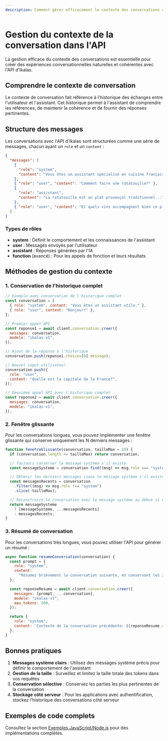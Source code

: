 ```yaml
---
description: Comment gérer efficacement le contexte des conversations avec l'API d'Ikalas
---
```


# Gestion du contexte de la conversation dans l'API

La gestion efficace du contexte des conversations est essentielle pour créer des expériences conversationnelles naturelles et cohérentes avec l'API d'Ikalas.

## Comprendre le contexte de conversation

Le contexte de conversation fait référence à l'historique des échanges entre l'utilisateur et l'assistant. Cet historique permet à l'assistant de comprendre les références, de maintenir la cohérence et de fournir des réponses pertinentes.

## Structure des messages

Les conversations avec l'API d'Ikalas sont structurées comme une série de messages, chacun ayant un `role` et un `content` :

```json
{
  "messages": [
    {
      "role": "system",
      "content": "Vous êtes un assistant spécialisé en cuisine française."
    },
    { "role": "user", "content": "Comment faire une ratatouille?" },
    {
      "role": "assistant",
      "content": "La ratatouille est un plat provençal traditionnel..."
    },
    { "role": "user", "content": "Et quels vins accompagnent bien ce plat?" }
  ]
}
```

### Types de rôles

- **system** : Définit le comportement et les connaissances de l'assistant
- **user** : Messages envoyés par l'utilisateur
- **assistant** : Réponses générées par l'IA
- **function** (avancé) : Pour les appels de fonction et leurs résultats

## Méthodes de gestion du contexte

### 1. Conservation de l'historique complet

```javascript
// Exemple avec conservation de l'historique complet
const conversation = [
  { role: "system", content: "Vous êtes un assistant utile." },
  { role: "user", content: "Bonjour!" },
];

// Premier appel API
const reponse1 = await client.conversation.creer({
  messages: conversation,
  modele: "ikalas-v1",
});

// Ajout de la réponse à l'historique
conversation.push(reponse1.choices[0].message);

// Nouvel input utilisateur
conversation.push({
  role: "user",
  content: "Quelle est la capitale de la France?",
});

// Deuxième appel API avec l'historique complet
const reponse2 = await client.conversation.creer({
  messages: conversation,
  modele: "ikalas-v1",
});
```

### 2. Fenêtre glissante

Pour les conversations longues, vous pouvez implémenter une fenêtre glissante qui conserve uniquement les N derniers messages :

```javascript
function fenetreGlissante(conversation, tailleMax = 10) {
  if (conversation.length <= tailleMax) return conversation;

  // Toujours conserver le message système s'il existe
  const messageSysteme = conversation.find((msg) => msg.role === "system");

  // Obtenir les derniers messages (sans le message système s'il existe)
  const messagesRecents = conversation
    .filter((msg) => msg.role !== "system")
    .slice(-tailleMax);

  // Reconstruire la conversation avec le message système au début si nécessaire
  return messageSysteme
    ? [messageSysteme, ...messagesRecents]
    : messagesRecents;
}
```

### 3. Résumé de conversation

Pour les conversations très longues, vous pouvez utiliser l'API pour générer un résumé :

```javascript
async function resumeConversation(conversation) {
  const prompt = {
    role: "system",
    content:
      "Résumez brièvement la conversation suivante, en conservant les informations essentielles.",
  };

  const reponseResume = await client.conversation.creer({
    messages: [prompt, ...conversation],
    modele: "ikalas-v1",
    max_tokens: 200,
  });

  return {
    role: "system",
    content: `Contexte de la conversation précédente: ${reponseResume.choices[0].message.content}`,
  };
}
```

## Bonnes pratiques

1. **Messages système clairs** : Utilisez des messages système précis pour définir le comportement de l'assistant
2. **Gestion de la taille** : Surveillez et limitez la taille totale des tokens dans vos requêtes
3. **Conservation sélective** : Conservez les parties les plus pertinentes de la conversation
4. **Stockage côté serveur** : Pour les applications avec authentification, stockez l'historique des conversations côté serveur

## Exemples de code complets

Consultez la section [Exemples JavaScript/Node.js](../javascript/nodejs-examples.md) pour des implémentations complètes.
